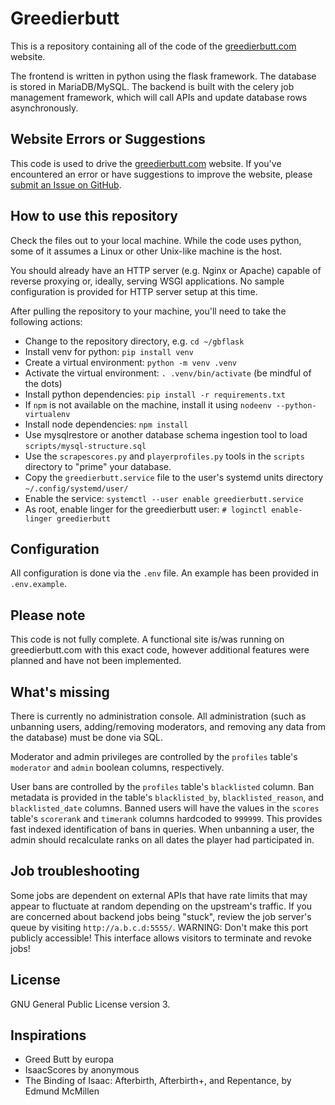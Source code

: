 # Greedierbutt
This is a repository containing all of the code of the [greedierbutt.com](https://www.greedierbutt.com) website.

The frontend is written in python using the flask framework. The database is stored in MariaDB/MySQL. The backend is built with the celery job management framework, which will call APIs and update database rows asynchronously.

## Website Errors or Suggestions
This code is used to drive the [greedierbutt.com](https://www.greedierbutt.com) website. If you've encountered an error or have suggestions to improve the website, please [submit an Issue on GitHub](https://github.com/pkprotoplasm/greedierbutt/issues).

## How to use this repository
Check the files out to your local machine. While the code uses python, some of it assumes a Linux or other Unix-like machine is the host.

You should already have an HTTP server (e.g. Nginx or Apache) capable of reverse proxying or, ideally, serving WSGI applications. No sample configuration is provided for HTTP server setup at this time.

After pulling the repository to your machine, you'll need to take the following actions:

- Change to the repository directory, e.g. `cd ~/gbflask`
- Install venv for python: `pip install venv`
- Create a virtual environment: `python -m venv .venv`
- Activate the virtual environment: `. .venv/bin/activate` (be mindful of the dots)
- Install python dependencies: `pip install -r requirements.txt`
- If `npm` is not available on the machine, install it using `nodeenv --python-virtualenv`
- Install node dependencies: `npm install`
- Use mysqlrestore or another database schema ingestion tool to load `scripts/mysql-structure.sql`
- Use the `scrapescores.py` and `playerprofiles.py` tools in the `scripts` directory to "prime" your database.
- Copy the `greedierbutt.service` file to the user's systemd units directory `~/.config/systemd/user/`
- Enable the service: `systemctl --user enable greedierbutt.service`
- As root, enable linger for the greedierbutt user: `# loginctl enable-linger greedierbutt`

## Configuration
All configuration is done via the `.env` file. An example has been provided in `.env.example`.

## Please note
This code is not fully complete. A functional site is/was running on greedierbutt.com with this exact code, however additional features were planned and have not been implemented.

## What's missing
There is currently no administration console. All administration (such as unbanning users, adding/removing moderators, and removing any data from the database) must be done via SQL.

Moderator and admin privileges are controlled by the `profiles` table's `moderator` and `admin` boolean columns, respectively.

User bans are controlled by the `profiles` table's `blacklisted` column. Ban metadata is provided in the table's `blacklisted_by`, `blacklisted_reason`, and `blacklisted_date` columns. Banned users will have the values in the `scores` table's `scorerank` and `timerank` columns hardcoded to `999999`. This provides fast indexed identification of bans in queries. When unbanning a user, the admin should recalculate ranks on all dates the player had participated in.

## Job troubleshooting
Some jobs are dependent on external APIs that have rate limits that may appear to fluctuate at random depending on the upstream's traffic. If you are concerned about backend jobs being "stuck", review the job server's queue by visiting `http://a.b.c.d:5555/`. WARNING: Don't make this port publicly accessible! This interface allows visitors to terminate and revoke jobs!

## License
GNU General Public License version 3.

## Inspirations
- Greed Butt by europa
- IsaacScores by anonymous
- The Binding of Isaac: Afterbirth, Afterbirth+, and Repentance, by Edmund McMillen
